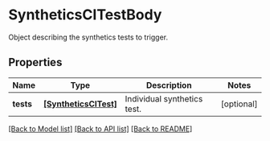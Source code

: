 # SyntheticsCITestBody

Object describing the synthetics tests to trigger.

## Properties

| Name      | Type                                          | Description                 | Notes      |
| --------- | --------------------------------------------- | --------------------------- | ---------- |
| **tests** | [**[SyntheticsCITest]**](SyntheticsCITest.md) | Individual synthetics test. | [optional] |

[[Back to Model list]](README.md#documentation-for-models) [[Back to API list]](README.md#documentation-for-api-endpoints) [[Back to README]](README.md)
